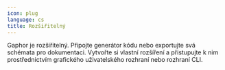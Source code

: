 ```yaml
---
icon: plug
language: cs
title: Rozšiřitelný
---
```


Gaphor je rozšiřitelný. Připojte generátor kódu nebo exportujte svá schémata
pro dokumentaci.  Vytvořte si vlastní rozšíření a přistupujte k nim
prostřednictvím grafického uživatelského rozhraní nebo rozhraní CLI.
